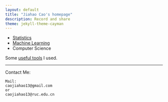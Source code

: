 ```yaml
---
layout: default
title: "Jiahao Cao's homepage"
description: Record and share
theme: jekyll-theme-cayman
---
```

- [Statistics](./Statistics/Statistics.html)
- [Machine Learning](./Machine_Learning/Machine_Learning.html)
- Computer Science

Some [useful tools](./myTools/myTools.html) I used.

---
Contact Me:

```
Mail:
caojiahao13@gmail.com
or
caojiahao13@ruc.edu.cn
```
